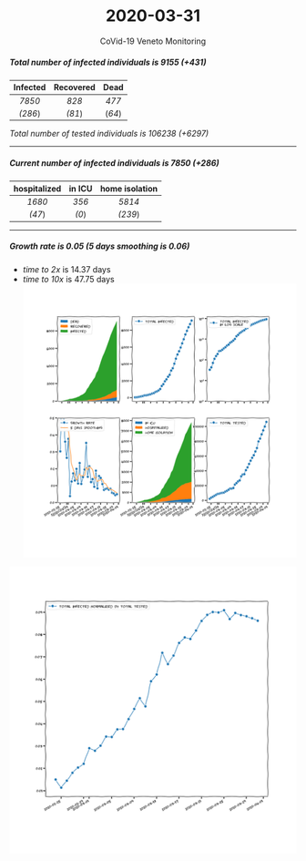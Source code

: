 <div align='center'>

# 2020-03-31
CoVid-19 Veneto Monitoring
</div>

##### Total number of infected individuals is 9155 (+431)
Infected | Recovered | Dead
:---: | :---: | :---:
*7850* | *828* | *477*
*(286*) | *(81*) | (*64*)

*Total number of tested individuals is 106238 (+6297)*
***
##### Current number of infected individuals is 7850 (+286)
hospitalized | in ICU | home isolation
:---: | :---: | :---:
*1680* |*356* |*5814*
*(47*) |*(0*) |*(239*)
***
##### Growth rate is 0.05 (5 days smoothing is 0.06)
- *time to 2x* is 14.37 days
- *time to 10x* is 47.75 days
![stats][stats]

![infected_normalized][infected_normalized]

[stats]: stats_Veneto.png
[infected_normalized]: infected_normalized_Veneto.png
